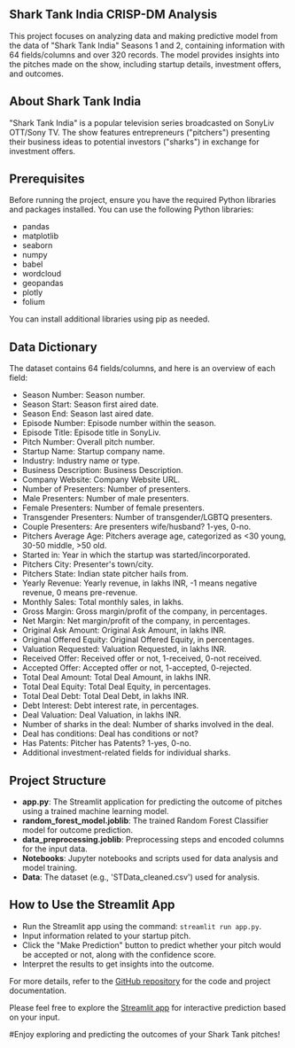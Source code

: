 ## Shark Tank India CRISP-DM Analysis

This project focuses on analyzing data and making predictive model from the data of "Shark Tank India" Seasons 1 and 2, containing information with 64 fields/columns and over 320 records. The model provides insights into the pitches made on the show, including startup details, investment offers, and outcomes.

## About Shark Tank India

"Shark Tank India" is a popular television series broadcasted on SonyLiv OTT/Sony TV. The show features entrepreneurs ("pitchers") presenting their business ideas to potential investors ("sharks") in exchange for investment offers.

## Prerequisites

Before running the project, ensure you have the required Python libraries and packages installed. You can use the following Python libraries:

- pandas
- matplotlib
- seaborn
- numpy
- babel
- wordcloud
- geopandas
- plotly
- folium

You can install additional libraries using pip as needed.

## Data Dictionary

The dataset contains 64 fields/columns, and here is an overview of each field:

- Season Number: Season number.
- Season Start: Season first aired date.
- Season End: Season last aired date.
- Episode Number: Episode number within the season.
- Episode Title: Episode title in SonyLiv.
- Pitch Number: Overall pitch number.
- Startup Name: Startup company name.
- Industry: Industry name or type.
- Business Description: Business Description.
- Company Website: Company Website URL.
- Number of Presenters: Number of presenters.
- Male Presenters: Number of male presenters.
- Female Presenters: Number of female presenters.
- Transgender Presenters: Number of transgender/LGBTQ presenters.
- Couple Presenters: Are presenters wife/husband? 1-yes, 0-no.
- Pitchers Average Age: Pitchers average age, categorized as <30 young, 30-50 middle, >50 old.
- Started in: Year in which the startup was started/incorporated.
- Pitchers City: Presenter's town/city.
- Pitchers State: Indian state pitcher hails from.
- Yearly Revenue: Yearly revenue, in lakhs INR, -1 means negative revenue, 0 means pre-revenue.
- Monthly Sales: Total monthly sales, in lakhs.
- Gross Margin: Gross margin/profit of the company, in percentages.
- Net Margin: Net margin/profit of the company, in percentages.
- Original Ask Amount: Original Ask Amount, in lakhs INR.
- Original Offered Equity: Original Offered Equity, in percentages.
- Valuation Requested: Valuation Requested, in lakhs INR.
- Received Offer: Received offer or not, 1-received, 0-not received.
- Accepted Offer: Accepted offer or not, 1-accepted, 0-rejected.
- Total Deal Amount: Total Deal Amount, in lakhs INR.
- Total Deal Equity: Total Deal Equity, in percentages.
- Total Deal Debt: Total Deal Debt, in lakhs INR.
- Debt Interest: Debt interest rate, in percentages.
- Deal Valuation: Deal Valuation, in lakhs INR.
- Number of sharks in the deal: Number of sharks involved in the deal.
- Deal has conditions: Deal has conditions or not?
- Has Patents: Pitcher has Patents? 1-yes, 0-no.
- Additional investment-related fields for individual sharks.

## Project Structure

- **app.py**: The Streamlit application for predicting the outcome of pitches using a trained machine learning model.
- **random_forest_model.joblib**: The trained Random Forest Classifier model for outcome prediction.
- **data_preprocessing.joblib**: Preprocessing steps and encoded columns for the input data.
- **Notebooks**: Jupyter notebooks and scripts used for data analysis and model training.
- **Data**: The dataset (e.g., 'STData_cleaned.csv') used for analysis.

## How to Use the Streamlit App

- Run the Streamlit app using the command: `streamlit run app.py`.
- Input information related to your startup pitch.
- Click the "Make Prediction" button to predict whether your pitch would be accepted or not, along with the confidence score.
- Interpret the results to get insights into the outcome.

For more details, refer to the [GitHub repository](https://github.com/Pranav-V-27/CRISP-DM) for the code and project documentation.

Please feel free to explore the [Streamlit app](https://crisp-dm.streamlit.app/) for interactive prediction based on your input.



#Enjoy exploring and predicting the outcomes of your Shark Tank pitches!
